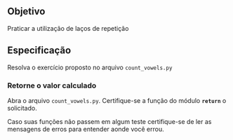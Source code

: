 ## Objetivo

Praticar a utilização de laços de repetição

## Especificação

Resolva o exercício proposto no arquivo `count_vowels.py`

### Retorne o valor calculado

Abra o arquivo `count_vowels.py`. Certifique-se a função do módulo **`return`** o solicitado.

Caso suas funções não passem em algum teste certifique-se de ler as mensagens de erros para entender aonde você errou.